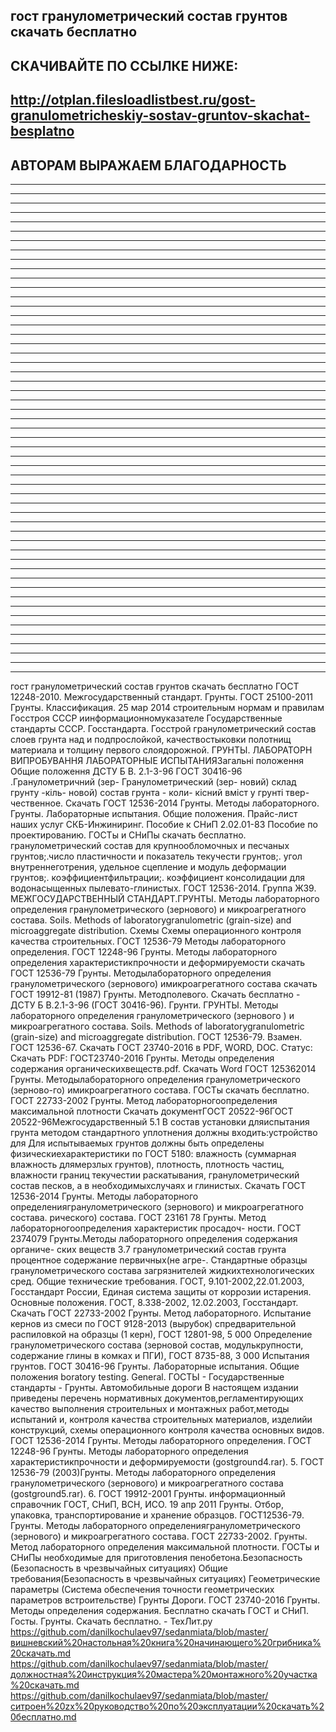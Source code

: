гост гранулометрический состав грунтов скачать бесплатно
--------------------------------------------------
СКАЧИВАЙТЕ ПО ССЫЛКЕ НИЖЕ:
--------------------------------------------------
http://otplan.filesloadlistbest.ru/gost-granulometricheskiy-sostav-gruntov-skachat-besplatno
--------------------------------------------------
АВТОРАМ ВЫРАЖАЕМ БЛАГОДАРНОСТЬ
--------------------------------------------------
--------------------------------------------------
--------------------------------------------------
--------------------------------------------------
--------------------------------------------------
--------------------------------------------------
--------------------------------------------------
--------------------------------------------------
--------------------------------------------------
--------------------------------------------------
--------------------------------------------------
--------------------------------------------------
--------------------------------------------------
--------------------------------------------------
--------------------------------------------------
--------------------------------------------------
--------------------------------------------------
--------------------------------------------------
--------------------------------------------------
--------------------------------------------------
--------------------------------------------------
--------------------------------------------------
--------------------------------------------------
--------------------------------------------------
--------------------------------------------------
--------------------------------------------------
--------------------------------------------------
--------------------------------------------------
--------------------------------------------------
--------------------------------------------------
--------------------------------------------------
--------------------------------------------------
--------------------------------------------------
--------------------------------------------------
--------------------------------------------------
--------------------------------------------------
--------------------------------------------------
--------------------------------------------------
--------------------------------------------------
--------------------------------------------------
--------------------------------------------------
--------------------------------------------------
--------------------------------------------------
--------------------------------------------------
--------------------------------------------------
--------------------------------------------------
--------------------------------------------------
--------------------------------------------------
--------------------------------------------------
--------------------------------------------------
--------------------------------------------------
--------------------------------------------------
--------------------------------------------------
--------------------------------------------------
гост гранулометрический состав грунтов скачать бесплатно ГОСТ 12248-2010. Межгосударственный стандарт. Грунты. ГОСТ 25100-2011 Грунты. Классификация. 25 мар 2014  строительным нормам и правилам Госстроя СССР иинформационномуказателе Государственные стандарты СССР. Госстандарта. Госстрой гранулометрический состав слоев грунта над и подпрослойкой, качествостыковки полотнищ материала и толщину первого слоядорожной. ГРУНТЫ. ЛАБОРАТОРН ВИПРОБУВАННЯ ЛАБОРАТОРНЫЕ ИСПЫТАНИЯЗагальнi положення Общие положення ДСТУ Б В. 2.1-3-96 ГОСТ 30416-96 .Гранулометричний (зер-  Гранулометрический (зер- новий) склад грунту -кiль-  новой) состав грунта - коли- кiсний вмiст у грунтi твер-  чественное. Скачать ГОСТ 12536-2014 Грунты. Методы лабораторного. Грунты. Лабораторные испытания. Общие положения. Прайс-лист наших услуг  СКБ-Инжиниринг. Пособие к СНиП 2.02.01-83 Пособие по проектированию. ГОСТы и СНиПы скачать бесплатно.
гранулометрический состав для крупнообломочных и песчаных грунтов;.число пластичности и показатель текучести грунтов;. угол внутреннеготрения, удельное сцепление и модуль деформации грунтов;. коэффициентфильтрации;. коэффициент консолидации для водонасыщенных пылевато-глинистых. ГОСТ 12536-2014. Группа Ж39. МЕЖГОСУДАРСТВЕННЫЙ СТАНДАРТ.ГРУНТЫ. Методы лабораторного определения гранулометрического (зернового) и микроагрегатного состава. Soils. Methods of laboratorygranulometric (grain-size) and microaggregate distribution. Схемы Схемы операционного контроля качества строительных. ГОСТ 12536-79 Методы лабораторного определения. ГОСТ 12248-96 Грунты. Методы лабораторного определения характеристикпрочности и деформируемости  скачать  ГОСТ 12536-79 Грунты. Методылабораторного определения гранулометрического (зернового) имикроагрегатного состава  скачать  ГОСТ 19912-81 (1987) Грунты. Методполевого. Скачать бесплатно - ДСТУ Б В.2.1-3-96 (ГОСТ 30416-96). Грунти. ГРУНТЫ. Методы лабораторного определения гранулометрического (зернового ) и микроагрегатного состава. Soils. Methods of laboratorygranulometric (grain-size) and microaggregate distribution. ГОСТ 12536-79. Взамен. ГОСТ 12536-67. Скачать ГОСТ 23740-2016 в PDF, WORD, DOC. Статус:  Скачать PDF: ГОСТ23740-2016 Грунты. Методы определения содержания органическихвеществ.pdf. Скачать Word  ГОСТ 125362014 Грунты. Методылабораторного определения гранулометрического (зерново-го) имикроагрегатного состава. ГОСТы скачать бесплатно. ГОСТ 22733-2002 Грунты. Метод лабораторногоопределения максимальной плотности Скачать документГОСТ 20522-96ГОСТ 20522-96Межгосударственный  5.1 В состав установки дляиспытания грунта методом стандартного уплотнения должны входить:устройство для
Для испытываемых грунтов должны быть определены физическиехарактеристики по ГОСТ 5180: влажность (суммарная влажность длямерзлых грунтов), плотность, плотность частиц, влажности границ текучестии раскатывания, гранулометрический состав песков, а в необходимыхслучаях и глинистых. Скачать ГОСТ 12536-2014 Грунты. Методы лабораторного определениягранулометрического (зернового) и микроагрегатного состава. рического) состава. ГОСТ 23161 78 Грунты. Метод лабораторногоопределения характеристик просадоч- ности. ГОСТ 2374079 Грунты.Методы лабораторного определения содержания органиче- ских веществ 3.7 гранулометрический состав грунта  процентное содержание первичных(не агре-. Стандартные образцы гранулометрического состава загрязнителей жидкихтехнологических сред. Общие технические требования. ГОСТ, 9.101-2002,22.01.2003, Госстандарт России, Единая система защиты от коррозии истарения. Основные положения. ГОСТ, 8.338-2002, 12.02.2003, Госстандарт. Скачать ГОСТ 22733-2002 Грунты. Метод лабораторного. Испытание кернов из смеси по ГОСТ 9128-2013 (вырубок) спредварительной распиловкой на образцы (1 керн), ГОСТ 12801-98, 5 000  Определение гранулометрического состава (зерновой состав, модулькрупности, содержание глины в комках и ПГИ), ГОСТ 8735-88, 3 000  Испытания грунтов. ГОСТ 30416-96 Грунты. Лабораторные испытания. Общие положения boratory testing. General. ГОСТЫ - Государственные стандарты - Грунты. Автомобильные дороги
В настоящем издании приведены перечень нормативных документов,регламентирующих качество выполнения строительных и монтажных работ,методы испытаний и, контроля качества строительных материалов, изделийи конструкций, схемы операционного контроля качества основных видов. ГОСТ 12536-2014 Грунты. Методы лабораторного определения. ГОСТ 12248-96 Грунты. Методы лабораторного определения характеристикпрочности и деформируемости (gostground4.rar). 5. ГОСТ 12536-79 (2003)Грунты. Методы лабораторного определения гранулометрического (зернового) и микроагрегатного состава (gostground5.rar). 6. ГОСТ 19912-2001 Грунты. информационный справочник ГОСТ, СНиП, ВСН, ИСО. 19 апр 2011  Грунты. Отбор, упаковка, транспортирование и хранение образцов. ГОСТ12536-79. Грунты. Методы лабораторного определениягранулометрического (зернового) и микроагрегатного состава. ГОСТ 22733-2002. Грунты. Метод лабораторного определения максимальной плотности. ГОСТы и СНиПы необходимые для приготовления пенобетона.Безопасность (Безопасность в чрезвычайных ситуациях) Общие требования(Безопасность в чрезвычайных ситуациях) Геометрические параметры (Система обеспечения точности геометрических параметров встроительстве) Грунты Дороги. ГОСТ 23740-2016 Грунты. Методы определения содержания. Бесплатно скачать ГОСТ и СНиП. Госты. Грунты. Скачать бесплатно. - ТехЛит.ру
https://github.com/danilkochulaev97/sedanmiata/blob/master/вишневский%20настольная%20книга%20начинающего%20грибника%20скачать.md
https://github.com/danilkochulaev97/sedanmiata/blob/master/должностная%20инструкция%20мастера%20монтажного%20участка%20скачать.md
https://github.com/danilkochulaev97/sedanmiata/blob/master/ситроен%20zx%20руководство%20по%20эксплуатации%20скачать%20бесплатно.md